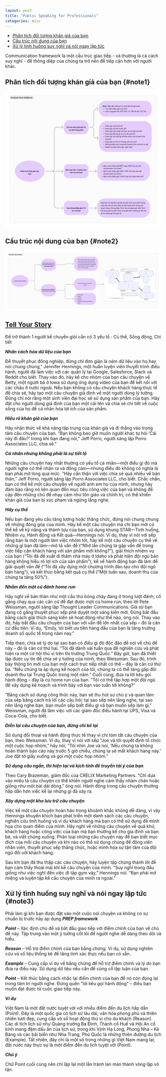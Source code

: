 ```yaml
---
layout: post
title: "Public Speaking for Professionals"
categories: misc
---
```


- [Phân tích đối tượng khán giả của bạn](#note1)
- [Cấu trúc nội dung của bạn](#note2)
- [Xử lý tình huống suy nghĩ và nói ngay lập tức](#note3)

Communication framework là một cấu trúc giao tiếp - và thường là cả cách suy nghĩ - để thông diệp của chúng ta trở nên đễ tiếp cận hơn với người khác.

## Phân tích đối tượng khán giả của bạn {#note1}

![STAR Method](https://raw.githubusercontent.com/datnd35/datnd35.github.io/refs/heads/master/assets/images/speaking/analyze-your-audience.png)

## Cấu trúc nội dung của bạn {#note2}

![5Ws & H framework](https://raw.githubusercontent.com/datnd35/datnd35.github.io/refs/heads/master/assets/images/speaking/structure-content.png)

## [Tell Your Story](https://www.fastcompany.com/90297323/use-these-techniques-from-professional-speechwriters-will-help-get-your-point-across)

Để trở thành 1 người kể chuyển giỏi cần có 3 yếu tố : Củ thể, Sống động, Chi tiết

**_Nhân cách hóa dữ liệu của bạn_**

Để thuyết phục đồng nghiệp, đừng chỉ đơn giản là ném dữ liệu vào họ hay nói chung chung,” Jennifer Hennings, một huấn luyện viên thuyết trình điều hành, người đã làm việc với các quản lý tại Google, Salesforce, Slack và Reddit cho biết. Thay vào đó, hãy kể cho nhóm của bạn câu chuyện về Betty, một người bà ở Iowa sử dụng ứng dụng video của bạn để kết nối với các cháu ở nước ngoài. Nếu bạn không có câu chuyện khách hàng thực tế để chia sẻ, hãy tạo một câu chuyện giả định về một người dùng lý tưởng. Đừng chỉ nói rằng một sinh viên đại học sẽ sử dụng sản phẩm của bạn. Hãy đặt cho người dùng giả định của bạn một cái tên và chia sẻ chi tiết về cuộc sống của họ để cá nhân hóa lợi ích của sản phẩm.

**_Hiểu rõ khán giả của bạn_**

Hãy nhận thức về khả năng tập trung của khán giả và đi thẳng vào trọng tâm câu chuyện của bạn. “Bạn không bao giờ muốn người khác tự hỏi ‘Cái này đi đâu?’ trong khi bạn đang nói,” Jeff Porro, người sáng lập Porro Associates LLC, chia sẻ."

**_Cá nhân nhưng không phải là sự tiết lộ_**

Những câu chuyện hay nhất thường có yếu tố cá nhân—một điều gì đó mà người nghe có thể nhận ra và đồng cảm—nhưng điều đó không có nghĩa là bạn phải mở lòng quá mức. “Hãy cẩn thận với việc chia sẻ quá nhiều về bản thân,” Jeff Porro, người sáng lập Porro Associates LLC, cho biết. Chắc chắn, bạn có thể kể một câu chuyện về người anh em họ của mình, nhưng hãy đảm bảo rằng nó liên quan đến mục tiêu công việc của bạn và không đề cập đến những chủ đề nhạy cảm như tôn giáo và chính trị, có thể khiến khán giả của bạn bị xúc phạm và ngừng lắng nghe.

**_Hãy cụ thể_**

Nếu bạn đang yêu cầu tăng lương hoặc thăng chức, đừng nói chung chung về những đóng góp của mình. Hãy kể một câu chuyện mà chỉ bạn mới có thể kể về kỹ năng và thành tựu của bạn, sử dụng khung STAR—Tình huống, Nhiệm vụ, Hành động và Kết quả—Hennings nói. Ví dụ, thay vì nói với sếp rằng bạn là một người làm việc nhóm tốt, hãy kể một câu chuyện cụ thể về những gì bạn đã làm—mô tả vấn đề (“Nhớ lần chúng ta gặp vấn đề trong việc tiếp cận khách hàng với sản phẩm mới không?”), giải thích nhiệm vụ của bạn (“Tôi đã đề xuất đi thăm nhà máy ở Idaho và phát hiện đội ngũ bán hàng không hiểu rõ lợi ích của sản phẩm”), kể về hành động bạn đã làm để giải quyết vấn đề (“Tôi đã xây dựng một chương trình đào tạo cho đội ngũ bán hàng”), và kết thúc bằng kết quả cụ thể (“Một tuần sau, doanh thu của chúng ta tăng 50%”).

**_Nhắm đến một cú đánh home run_**

Hãy nghĩ về bản thân như một cầu thủ bóng chày đang ở trong lượt đánh, cố gắng chạy qua các căn cứ để đạt được một cú home run, theo lời Pete Weissman, người sáng lập Thought Leader Communications. Giả sử bạn đang cố gắng thuyết phục sếp phê duyệt một sáng kiến mới. Đừng bắt đầu bằng cách giải thích sáng kiến sẽ hoạt động như thế nào, ông nói. Thay vào đó, hãy bắt đầu câu chuyện của bạn với vấn đề lớn nhất của sếp – đó là căn cứ đầu tiên. Ví dụ, “Emily, tôi biết ưu tiên hàng đầu của bạn là tăng trưởng doanh số quốc tế trong năm nay.”

Tiếp theo, chia sẻ lý do tại sao bạn có điều gì đó độc đáo để nói về chủ đề này – đó là căn cứ thứ hai. “Tôi đã dành vài tuần qua để nghiên cứu và phát hiện ra một cơ hội thú vị trên thị trường Trung Quốc.” Bây giờ, bạn đã thiết lập được uy tín để chia sẻ ý tưởng của mình, theo Weissman. Sau đó, trình bày thông tin mới của bạn một cách trực tiếp nhất có thể – đây là căn cứ thứ ba. “Nếu chúng ta áp dụng kế hoạch của tôi, chúng ta có thể tăng gấp đôi doanh thu tại Trung Quốc trong một năm.” Cuối cùng, đưa ra lời kêu gọi hành động – đây là cú home run của bạn. “Tôi có thể tập hợp một đội ngũ để xây dựng kế hoạch và trình bày với bạn vào tuần tới không?”

“Bằng cách sử dụng công thức này, bạn sẽ thu hút sự chú ý và quan tâm của sếp bằng cách trả lời các câu hỏi: tại sao sếp nên lắng nghe, tại sao nên lắng nghe bạn, bạn muốn sếp biết điều gì và bạn muốn sếp làm gì,” Weissman, người đã làm việc với các giám đốc điều hành tại UPS, Visa và Coca-Cola, cho biết.

**_Diễn lại câu chuyện của bạn, đừng chỉ kể lại_**

Sử dụng đối thoại và hành động thực tế thay vì chỉ tóm tắt câu chuyện của bạn, theo Weissman. Ví dụ, thay vì nói với sếp “Joe và tôi quyết định tổ chức một cuộc họp nhóm,” hãy nói, “Tôi nhìn Joe và nói, ‘Nếu chúng ta không hoàn thành báo cáo này trước 5 giờ chiều, chúng ta sẽ mất khách hàng này.’ Joe đặt tờ giấy xuống và gọi một cuộc họp nhóm.”

**_Sử dụng câu ngắn, thì hiện tại và kịch tính để truyền tải ý của bạn_**

Theo Cary Brazeman, giám đốc của CRELIX Marketing Partners. “Chỉ dựa vào miêu tả câu chuyện có thể khiến người nghe cảm thấy nhàm chán hoặc giống như một bài dài dòng,” ông nói. Hành động trong câu chuyện thường hấp dẫn hơn việc kể lại những gì đã xảy ra.

**_Xây dựng một kho lưu trữ câu chuyện_**

Việc kể một câu chuyện hoàn hảo trong khoảnh khắc không dễ dàng, vì vậy Hennings khuyến khích bạn phát triển một danh sách các câu chuyện, nghiên cứu tình huống và ví dụ khách hàng mà bạn có thể sử dụng để minh họa cho quan điểm của mình. Hãy nghĩ về những câu chuyện về quá khứ, khách hàng hoặc công việc của bạn mà bạn thường kể cho gia đình và bạn bè, và viết chúng xuống. Phân loại những câu chuyện này để bạn biết mục đích của mỗi câu chuyện và khi nào có thể sử dụng chúng để động viên nhân viên, thuyết phục sếp thăng chức, hoặc minh họa sự tận tâm của đội ngũ đối với khách hàng.

Sau khi bạn đã thu thập các câu chuyện, hãy luyện tập chúng thành lời để bạn cảm thấy thoải mái khi kể câu chuyện của mình. “Suy nghĩ trong đầu giống như việc nghĩ đến việc đi tập gym vậy,” Hennings nói. “Bạn phải mở miệng và luyện tập kể câu chuyện của mình ra ngoài.”

## Xử lý tình huống suy nghĩ và nói ngay lập tức {#note3}

Phải làm gì khi bạn được đặt vào một cuộc nói chuyện và không có sự chuẩn bị trước hãy áp dụng **_PREP framework_**

**_Point_** – Xác định chủ đề và bắt đầu giao tiếp với điểm chính của bạn về chủ đề này. Tập trung vào một ý tưởng cốt lõi để người nghe dễ dàng theo dõi và hiểu.

**_Reason_** – Hỗ trợ điểm chính của bạn bằng chứng. Ví dụ, sử dụng nghiên cứu và số liệu thống kê để tăng tính xác thực nếu bạn có sẵn.

**_Example_** – Cung cấp ví dụ về bằng chứng để hỗ trợ điểm chính và lý do bạn đưa ra điều này. Sử dụng dữ liệu nếu cần để củng cố lập luận của bạn.

**_Point_** – Kết thúc bằng cách nhắc lại điểm chính của bạn để nó còn đọng lại trong tâm trí người nghe. Đừng quên "lời kêu gọi hành động" – điều bạn muốn đạt được từ cuộc giao tiếp này.

**_Ví dụ_**

Việt Nam là một đất nước tuyệt vời với nhiều điểm đến du lịch hấp dẫn (Point). Đây là một quốc gia có lịch sử lâu dài, văn hóa phong phú và thiên nhiên tươi đẹp, cung cấp vô số hoạt động thú vị cho du khách (Reason). Các di tích lịch sử như Quảng trường Ba Đình, Thành cổ Huế và Hội An cổ kính mang đậm dấu ấn của lịch sử, trong khi Vịnh Hạ Long, Phong Nha – Kẻ Bàng và các bãi biển như Nha Trang, Phú Quốc là những thiên đường du lịch (Example). Tất nhiên, đây chỉ là một số trong những gì Việt Nam mang lại; đất nước này thực sự là một điểm đến du lịch tuyệt vời (Point).

**_Chú ý_**

Chữ Point cuối cùng nên chỉ lặp lại một lần tránh lan màn thành vòng lặp vô tận.
